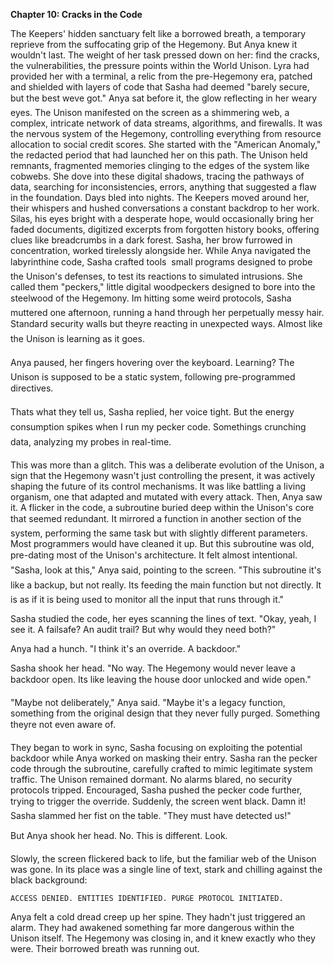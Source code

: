 **Chapter 10: Cracks in the Code**

The Keepers' hidden sanctuary felt like a borrowed breath, a temporary reprieve from the suffocating grip of the Hegemony.
But Anya knew it wouldn't last.
The weight of her task pressed down on her: find the cracks, the vulnerabilities, the pressure points within the World Unison.
Lyra had provided her with a terminal, a relic from the pre-Hegemony era, patched and shielded with layers of code that Sasha had deemed "barely secure, but the best weve got." Anya sat before it, the glow reflecting in her weary eyes.
The Unison manifested on the screen as a shimmering web, a complex, intricate network of data streams, algorithms, and firewalls.
It was the nervous system of the Hegemony, controlling everything from resource allocation to social credit scores.
She started with the "American Anomaly," the redacted period that had launched her on this path.
The Unison held remnants, fragmented memories clinging to the edges of the system like cobwebs.
She dove into these digital shadows, tracing the pathways of data, searching for inconsistencies, errors, anything that suggested a flaw in the foundation.
Days bled into nights.
The Keepers moved around her, their whispers and hushed conversations a constant backdrop to her work.
Silas, his eyes bright with a desperate hope, would occasionally bring her faded documents, digitized excerpts from forgotten history books, offering clues like breadcrumbs in a dark forest.
Sasha, her brow furrowed in concentration, worked tirelessly alongside her.
While Anya navigated the labyrinthine code, Sasha crafted tools  small programs designed to probe the Unison's defenses, to test its reactions to simulated intrusions.
She called them "peckers," little digital woodpeckers designed to bore into the steelwood of the Hegemony.
Im hitting some weird protocols, Sasha muttered one afternoon, running a hand through her perpetually messy hair.
Standard security walls but theyre reacting in unexpected ways.
Almost like the Unison is learning as it goes.

Anya paused, her fingers hovering over the keyboard.
Learning?
The Unison is supposed to be a static system, following pre-programmed directives.

Thats what they tell us, Sasha replied, her voice tight.
But the energy consumption spikes when I run my pecker code.
Somethings crunching data, analyzing my probes in real-time.

This was more than a glitch.
This was a deliberate evolution of the Unison, a sign that the Hegemony wasn't just controlling the present, it was actively shaping the future of its control mechanisms.
It was like battling a living organism, one that adapted and mutated with every attack.
Then, Anya saw it.
A flicker in the code, a subroutine buried deep within the Unison's core that seemed redundant.
It mirrored a function in another section of the system, performing the same task but with slightly different parameters.
Most programmers would have cleaned it up.
But this subroutine was old, pre-dating most of the Unison's architecture.
It felt almost intentional.
"Sasha, look at this," Anya said, pointing to the screen.
"This subroutine it's like a backup, but not really.
Its feeding the main function but not directly.
It is as if it is being used to monitor all the input that runs through it."

Sasha studied the code, her eyes scanning the lines of text.
"Okay, yeah, I see it.
A failsafe?
An audit trail?
But why would they need both?"

Anya had a hunch.
"I think it's an override.
A backdoor."

Sasha shook her head.
"No way.
The Hegemony would never leave a backdoor open.
Its like leaving the house door unlocked and wide open."

"Maybe not deliberately," Anya said.
"Maybe it's a legacy function, something from the original design that they never fully purged.
Something theyre not even aware of.

They began to work in sync, Sasha focusing on exploiting the potential backdoor while Anya worked on masking their entry.
Sasha ran the pecker code through the subroutine, carefully crafted to mimic legitimate system traffic.
The Unison remained dormant.
No alarms blared, no security protocols tripped.
Encouraged, Sasha pushed the pecker code further, trying to trigger the override.
Suddenly, the screen went black.
Damn it! Sasha slammed her fist on the table.
"They must have detected us!"

But Anya shook her head.
No.
This is different.
Look.

Slowly, the screen flickered back to life, but the familiar web of the Unison was gone.
In its place was a single line of text, stark and chilling against the black background:

`ACCESS DENIED.
ENTITIES IDENTIFIED.
PURGE PROTOCOL INITIATED.`

Anya felt a cold dread creep up her spine.
They hadn't just triggered an alarm.
They had awakened something far more dangerous within the Unison itself.
The Hegemony was closing in, and it knew exactly who they were.
Their borrowed breath was running out.

